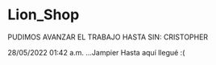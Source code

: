 # Lion_Shop
PUDIMOS AVANZAR EL TRABAJO HASTA SIN:
CRISTOPHER 

28/05/2022 01:42 a.m.
...Jampier
Hasta aquí llegué :(